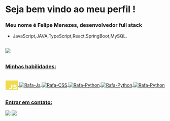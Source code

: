##  
<h1>Seja bem vindo ao meu perfil !</h1>
<h3>Meu nome é Felipe Menezes, desenvolvedor full stack</h3>


- JavaScript,JAVA,TypeScript,React,SpringBoot,MySQL.

##
<div><!--informações das liguagens mais usadas-->
<a href="https://github.com/felipmz">
<img height="180em" src="https://github-readme-stats.vercel.app/api/top-langs/?username=felipmz&layout=compact&langs_count=7&theme=dracula"/>
  
<!--<img height="180em" src="https://github-readme-stats.vercel.app/api?username=felipmz&show_icons=true&theme=dracula&include_all_commits=true&count_private=true"/>
</div>--> 
<div> 
  
 ##
<div style="display: inline_block"><h3>Minhas habilidades:</h3><br><!--emojis das liguagens que trabalho-->
  
  <img align="center" alt="Rafa-Js" height="30" width="40" src="https://raw.githubusercontent.com/devicons/devicon/master/icons/javascript/javascript-plain.svg">
  <img align="center" alt="Rafa-Js" height="30" width="40" src="https://spring.io/img/projects/spring-boot.svg">
  <img align="center" alt="Rafa-CSS" width="30" src="https://static-00.iconduck.com/assets.00/typescript-icon-icon-2048x2048-2rhh1z66.png">
  <img align="center" alt="Rafa-Python" height="30" width="40" src="https://cdn4.iconfinder.com/data/icons/logos-3/600/React.js_logo-512.png">
  <img align="center" alt="Rafa-Python" height="30" width="35" src="https://cdn-icons-png.flaticon.com/512/226/226777.png">
  <img align="center" alt="Rafa-Python" height="30" width="35" src="https://cdn-icons-png.flaticon.com/512/5968/5968313.png">

</div>

 ##

<h3>Entrar em contato:</h3>
<div><!--botões para contato\redes sociais-->
  
  <a href = "mailto:felipems.oficial@gmail.com"><img src="https://img.shields.io/badge/-Gmail-%23333?style=for-the-badge&logo=gmail&logoColor=white" target="_blank"></a>
  <a href="https://www.linkedin.com/in/felipe-menezes-67a416236/" target="_blank"><img src="https://img.shields.io/badge/-LinkedIn-%230077B5?style=for-the-badge&logo=linkedin&logoColor=white" target="_blank"></a> 
  
</div>
